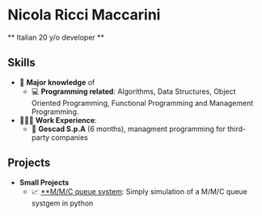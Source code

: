 # Nicola Ricci Maccarini
** Italian 20 y/o developer **

## Skills

- 🧠 **Major knowledge** of
  - 💻 **Programming related**: Algorithms, Data Structures, Object Oriented Programming, Functional Programming and Management Programming.
- 👨🏻‍💻 **Work Experience**:
  - 🏢 **Gescad S.p.A** (6 months), managment programming for third-party companies

## Projects 

- **Small Projects**
  - 📈 [**M/M/C queue system](https://github.com/nicolariccimaccarini/Simulation-of-an-MMC-queue-system): Simply simulation of a M/M/C queue systgem in python 
